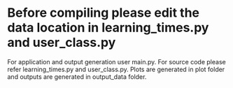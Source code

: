 # Before compiling please edit the data location in learning_times.py and user_class.py
For application and output generation user main.py. For source code please refer learning_times.py and user_class.py. Plots are generated in plot folder and outputs are generated in output_data folder.
